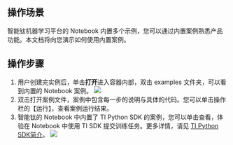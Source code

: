 ## 操作场景
智能钛机器学习平台的 Notebook 内置多个示例，您可以通过内置案例熟悉产品功能。本文档将向您演示如何使用内置案例。

## 操作步骤
1. 用户创建完实例后，单击**打开**进入容器内部，双击 examples 文件夹，可以看到内置的 Notebook 案例。
![](https://main.qcloudimg.com/raw/675f977c2c229f5ac4110a7edcc6bffb.png)
2. 双击打开案例文件，案例中包含每一步的说明与具体的代码。您可以单击操作栏的【运行】，查看案例运行结果。
3. 智能钛的 Notebook 中内置了 TI Python SDK 的案例，您可以单击查看，体验在 Notebook 中使用 TI SDK 提交训练任务。更多详情，请见 [TI Python SDK简介](https://cloud.tencent.com/document/product/851/40077)。
![](https://main.qcloudimg.com/raw/1b06e39aa8bd0c70c80e99a1c80b906b.png)


